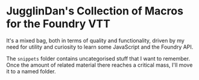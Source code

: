 # JugglinDan's Collection of Macros for the Foundry VTT

It's a mixed bag, both in terms of quality and functionality, driven by my need for utility and curiosity to learn some JavaScript and the Foundry API.

The `snippets` folder contains uncategorised stuff that I want to remember. Once the amount of related material there reaches a critical mass, I'll move it to a named folder.
